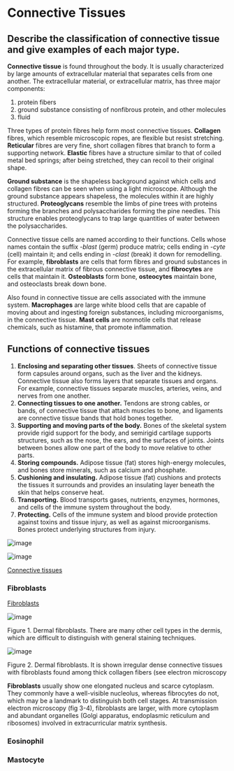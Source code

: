 # Connective Tissues 
   

## Describe the classification of connective tissue and give examples of each major type. 

**Connective tissue** is found throughout the body. It is usually characterized by large amounts of extracellular material that separates cells from one another. The extracellular material, or extracellular matrix, has three major components: 
1. protein fibers
2. ground substance consisting of nonfibrous protein, and other molecules
3. fluid

Three types of protein fibres help form most connective tissues. **Collagen** fibres, which resemble microscopic ropes, are flexible but resist stretching. **Reticular** fibres are very fine, short collagen fibres that branch to form a supporting network. **Elastic** fibres have a structure similar to that of coiled metal bed springs; after being stretched, they can recoil to their original shape. 

**Ground substance** is the shapeless background against which cells and collagen fibres can be seen when using a light microscope. Although the ground substance appears shapeless, the molecules within it are highly structured. **Proteoglycans** resemble the limbs of pine trees with proteins forming the branches and polysaccharides forming the pine needles. This structure enables proteoglycans to trap large quantities of water between the polysaccharides. 

Connective tissue cells are named according to their functions. Cells whose names contain the suffix *-blast* (germ) produce matrix; cells ending in *-cyte* (cell) maintain it; and cells ending in *-clast* (break) it down for remodelling. For example, **fibroblasts** are cells that form fibres and ground substances in the extracellular matrix of fibrous connective tissue, and **fibrocytes** are cells that maintain it. **Osteoblasts** form bone, **osteocytes** maintain bone, and osteoclasts break down bone. 

Also found in connective tissue are cells associated with the immune system. **Macrophages** are large white blood cells that are capable of moving about and ingesting foreign substances, including microorganisms, in the connective tissue. **Mast cells** are nonmotile cells that release chemicals, such as histamine, that promote inflammation.

## Functions of connective tissues 

1. **Enclosing and separating other tissues**. Sheets of connective tissue form capsules around organs, such as the liver and the kidneys. Connective tissue also forms layers that separate tissues and organs. For example, connective tissues separate muscles, arteries, veins, and nerves from one another. 
2. **Connecting tissues to one another.** Tendons are strong cables, or bands, of connective tissue that attach muscles to bone, and ligaments are connective tissue bands that hold bones together. 
3. **Supporting and moving parts of the body.** Bones of the skeletal system provide rigid support for the body, and semirigid cartilage supports structures, such as the nose, the ears, and the surfaces of joints. Joints between bones allow one part of the body to move relative to other parts. 
4. **Storing compounds.** Adipose tissue (fat) stores high-energy molecules, and bones store minerals, such as calcium and phosphate.
5. **Cushioning and insulating.** Adipose tissue (fat) cushions and protects the tissues it surrounds and provides an insulating layer beneath the skin that helps conserve heat. 
6. **Transporting.** Blood transports gases, nutrients, enzymes, hormones, and cells of the immune system throughout the body.
7. **Protecting.** Cells of the immune system and blood provide protection against toxins and tissue injury, as well as against microorganisms. Bones protect underlying structures from injury.


![image](https://github.com/pe1l1nl1/23007/assets/19546253/76bf7394-294f-4c6a-b450-83dc34d180c5)

![image](https://github.com/pe1l1nl1/23007/assets/19546253/8ccce885-eed6-4e2b-b671-f3c0b4fc6172)

[Connective tissues](https://www.brainkart.com/article/Connective-tissue_21762/)

### Fibroblasts 
[Fibroblasts](https://mmegias.webs.uvigo.es/02-english/8-tipos-celulares/fibroblasto.php)


![image](https://github.com/pe1l1nl1/23007/assets/19546253/cdfd6752-ce1b-426b-8274-61f843e88a2d)


Figure 1. Dermal fibroblasts. There are many other cell types in the dermis, which are difficult to distinguish with general staining techniques. 

![image](https://github.com/pe1l1nl1/23007/assets/19546253/0f6544f0-7c80-4689-b050-9ca5ca0576a7)

Figure 2. Dermal fibroblasts. It is shown irregular dense connective tissues with fibroblasts found among thick collagen fibers (see electron microscopy 

**Fibroblasts** usually show one elongated nucleus and scarce cytoplasm. They commonly have a well-visible nucleolus, whereas fibrocytes do not, which may be a landmark to distinguish both cell stages. At transmission electron microscopy (fig 3-4), fibroblasts are larger, with more cytoplasm and abundant organelles (Golgi apparatus, endoplasmic reticulum and ribosomes) involved in extracurricular matrix synthesis. 

### Eosinophil 

### Mastocyte 




